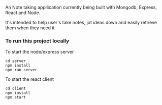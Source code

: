 An Note taking appllication currently being built with Mongodb, Express, React and Node.

It's intended to help user's take notes, jot ideas down and easily retrieve them when they need it

### To run this project locally

To start the node/express server

    cd server
    npm install
    npm run server

To start the react client

    cd client
    npm install
    npm start
